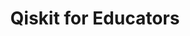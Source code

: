 ---
title: Qiskit for Educators
tagline: Qiskit makes it easy to start learning quantum software to run on real quantum hardware. Teach your students with the same tools used by scientists and engineers worldwide to accelerate research towards practical applications for quantum computing.
callToActions:
  -
    label: Contact us
    to: '#'
---